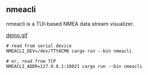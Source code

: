 ## nmeacli

nmeacli is a TUI-based NMEA data stream visualizer.

[demo.gif](./static/demo.gif)

```
# read from serial device
NMEACLI_DEV=/dev/TTYACM0 cargo run --bin nmeacli

# or, read from TCP
NMEACLI_ADDR=127.0.0.1:10021 cargo run --bin nmeacli
```
